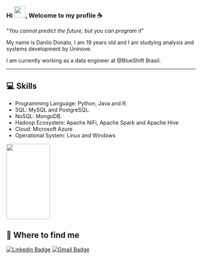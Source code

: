 ### Hi <img src="https://media.giphy.com/media/hvRJCLFzcasrR4ia7z/giphy.gif" width="30px">, Welcome to my profile :coffee: 

"_You cannot predict the future, but you can program it_"

My name is Danilo Donato, I am 19 years old and I am studying analysis and systems development by Uninove. 

I am currently working as a data engineer at @BlueShift Brasil.

----
## :computer: Skills
* Programming Language: Python, Java and R.
* SQL: MySQL and PostgreSQL.
* NoSQL: MongoDB.
* Hadoop Ecosystem: Apache NiFi, Apache Spark and Apache Hive
* Cloud: Microsoft Azure
* Operational System: Linux and Windows

<p>
  <img 
       width="48%" 
       min-width="420px" 
       height="200px" 
       align="center" 
       src="https://github-readme-stats.vercel.app/api?username=danilo8br&show_icons=true&theme=radical&text_color=999&title_color=fff&icon_color=7f9&bg_color=222&cache_seconds=2500&hide_border=true"/>
      
</p>

## :mag_right: Where to find me

[![Linkedin Badge](https://img.shields.io/badge/-Danilo%20Donato-blue?style=flat-square&logo=Linkedin&logoColor=white&link=https://www.linkedin.com/in/danilodonato/)](https://www.linkedin.com/in/danilodonato/)
[![Gmail Badge](https://img.shields.io/badge/-danilodonato888@gmail.com-D14836?style=flat-square&logo=Gmail&logoColor=white)](mailto:danilodonato888@gmail.com)


